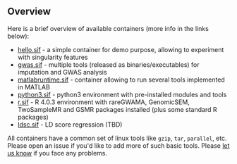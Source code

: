 ## Overview

Here is a brief overview of available containers (more info in the links below):

* [hello.sif](https://github.com/comorment/containers/blob/main/docs/hello.md) - a simple container for demo purpose, allowing to experiment with singularity features
* [gwas.sif](https://github.com/comorment/containers/blob/main/docs/gwas.md) - multiple tools (released as binaries/executables) for imputation and GWAS analysis
* [matlabruntime.sif](https://github.com/comorment/containers/blob/main/docs/matlabruntime.md) - container allowing to run several tools implemented in MATLAB
* [python3.sif](https://github.com/comorment/containers/blob/main/docs/python3.md) - python3 environment with pre-installed modules and tools
* [r.sif](https://github.com/comorment/containers/blob/main/docs/r.md) - R 4.0.3 environment with rareGWAMA, GenomicSEM, TwoSampleMR and GSMR packages installed (plus some standard R packages)
* [ldsc.sif](https://github.com/comorment/containers/blob/main/docs/) - LD score regression (TBD)

All containers have a common set of linux tools like ``gzip``, ``tar``, ``parallel``, etc.
Please open an issue if you'd like to add more of such basic tools.
Please [let us know](https://github.com/comorment/containers/issues/new) if you face any problems.
